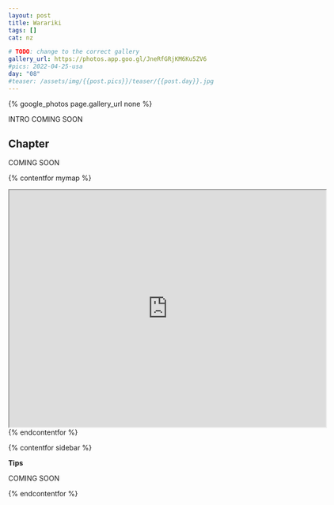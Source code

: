 ```yaml
---
layout: post
title: Warariki
tags: []
cat: nz

# TODO: change to the correct gallery
gallery_url: https://photos.app.goo.gl/JneRfGRjKM6Ku5ZV6
#pics: 2022-04-25-usa
day: "08"
#teaser: /assets/img/{{post.pics}}/teaser/{{post.day}}.jpg
---
```


{% google_photos page.gallery_url none %}

INTRO COMING SOON

## Chapter

COMING SOON


{% contentfor mymap %}
<iframe src="https://www.google.com/maps/d/embed?mid=112uCR78oI-1XUEOcDi-JsCx4SzY&ehbc=2E312F" width="640" height="480"></iframe>
{% endcontentfor %}

{% contentfor sidebar %}

**Tips**  

COMING SOON

{% endcontentfor %}